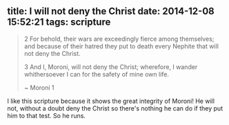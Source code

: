 title: I will not deny the Christ
date: 2014-12-08 15:52:21
tags: scripture
---

> 2 For behold, their wars are exceedingly fierce among themselves; and because of their hatred they put to death every Nephite that will not deny the Christ.
> 
> 3 And I, Moroni, will not deny the Christ; wherefore, I wander whithersoever I can for the safety of mine own life.
> 
> ~ Moroni 1

I like this scripture because it shows the great integrity of Moroni! He will not, without a doubt deny the Christ so there's nothing he can do if they put him to that test. So he runs. 
